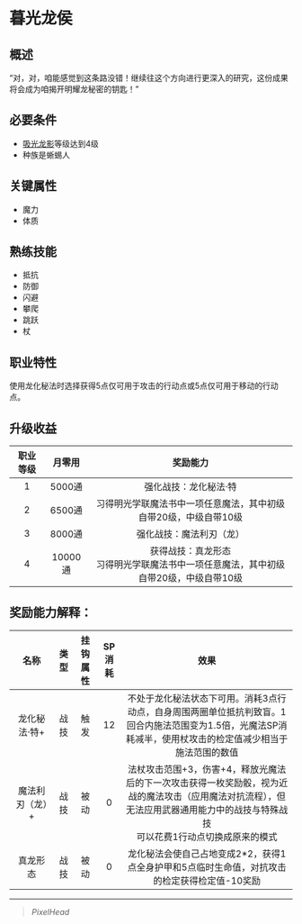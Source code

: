 # 暮光龙侯

## 概述

“对，对，咱能感觉到这条路没错！继续往这个方向进行更深入的研究，这份成果将会成为咱揭开明耀龙秘密的钥匙！” 

## 必要条件

* <a href="../dragonShadow" target="_blank">吸光龙影</a>等级达到4级
* 种族是蜥蜴人

## 关键属性

* 魔力
* 体质

## 熟练技能

* 抵抗
* 防御
* 闪避
* 攀爬
* 跳跃
* 杖
  
## 职业特性

使用龙化秘法时选择获得5点仅可用于攻击的行动点或5点仅可用于移动的行动点。

## 升级收益

职业等级|月零用|奖励能力
:--:|:--:|:--:
1|5000通|强化战技：龙化秘法·特
2|6500通|习得明光学联魔法书中一项任意魔法，其中初级自带20级，中级自带10级
3|8000通|强化战技：魔法利刃（龙）
4|10000通|获得战技：真龙形态<br>习得明光学联魔法书中一项任意魔法，其中初级自带20级，中级自带10级


## 奖励能力解释：

名称|类型|挂钩属性|SP消耗|效果
:--:|:--:|:--:|:--:|:--:
龙化秘法·特+|战技|触发|12|不处于龙化秘法状态下可用。消耗3点行动点，自身周围两圈单位抵抗判致盲。1回合内施法范围变为1.5倍，光魔法SP消耗减半，使用杖攻击的检定值减少相当于施法范围的数值
魔法利刃（龙）+|战技|被动|0|法杖攻击范围+3，伤害+4，释放光魔法后的下一次攻击获得一枚奖励骰，视为近战的魔法攻击（应用魔法对抗流程），但无法应用武器通用能力中的战技与特殊战技<br>可以花费1行动点切换成原来的模式
真龙形态|战技|被动|0|龙化秘法会使自己占地变成2*2，获得1点全身护甲和5点临时生命值，对抗攻击的检定获得检定值-10奖励

---

> *PixelHead*